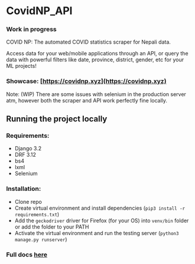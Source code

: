 # CovidNP_API

### Work in progress

COVID NP: The automated COVID statistics scraper for Nepali data. 

Access data for your web/mobile applications through an API, or query the data with powerful filters like date, province, district, gender, etc for your ML projects!


### Showcase: [https://covidnp.xyz](https://covidnp.xyz)

Note: (WIP) There are some issues with selenium in the production server atm, however both the scraper and API work perfectly fine locally.


## Running the project locally

### Requirements:
- Django 3.2
- DRF 3.12
- bs4
- lxml
- Selenium

### Installation:
- Clone repo
- Create virtual environment and install dependencies (`pip3 install -r requirements.txt`)
- Add the `geckodriver` driver for Firefox (for your OS) into `venv/bin` folder or add the folder to your PATH
- Activate the virtual environment and run the testing server (`python3 manage.py runserver`)

### Full docs [here](https://covidnp.xyz/docs/)
